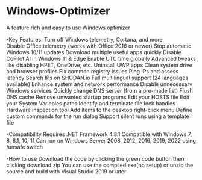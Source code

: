 # Windows-Optimizer
A feature rich and easy to use Windows optimizer

  -Key Features:
Turn off Windows telemetry, Cortana, and more  
Disable Office telemetry (works with Office 2016 or newer)
Stop automatic Windows 10/11 updates
Download multiple useful apps quickly
Disable CoPilot AI in Windows 11 & Edge
Enable UTC time globally
Advanced tweaks like disabling HPET, OneDrive, etc.
Uninstall UWP apps
Clean system drive and browser profiles
Fix common registry issues
Ping IPs and assess latency
Search IPs on SHODAN.io
Full multilingual support (24 languages available)
Enhance system and network performance
Disable unnecessary Windows services
Quickly change DNS server (from a pre-made list)
Flush DNS cache
Remove unwanted startup programs
Edit your HOSTS file
Edit your System Variables paths
Identify and terminate file lock handles
Hardware inspection tool
Add items to the desktop right-click menu
Define custom commands for the run dialog
Support silent runs using a template file

  -Compatibility
Requires .NET Framework 4.8.1
Compatible with Windows 7, 8, 8.1, 10, 11
Can run on Windows Server 2008, 2012, 2016, 2019, 2022 using /unsafe switch

  -How to use
Download the code by clicking the green code button then clicking download zip
You can use the compiled.exe(no setup) or unzip the source and build with Visual Studio 2019 or later
